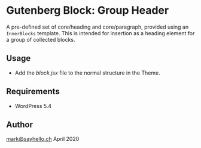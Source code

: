 # Gutenberg Block: Group Header

A pre-defined set of core/heading and core/paragraph, provided using 
an `InnerBlocks` template. This is intended for insertion as a heading 
element for a group of collected blocks.

## Usage

- Add the _block.jsx_ file to the normal structure in the Theme.

## Requirements

* WordPress 5.4

## Author

mark@sayhello.ch April 2020

